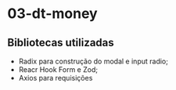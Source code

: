 # 03-dt-money

## Bibliotecas utilizadas
- Radix para construção do modal e input radio;
- Reacr Hook Form e Zod;
- Axios para requisições
